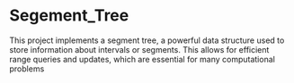 # Segement_Tree
This project implements a segment tree, a powerful data structure used to store information about intervals or segments. This allows for efficient range queries and updates, which are essential for many computational problems

